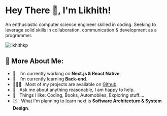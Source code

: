 
# Hey There 👋, I'm Likhith!


An enthusiastic computer science engineer skilled in coding. Seeking to leverage solid skills in collaboration, communication & development as a programmer.
<p align="left"> <img src="https://komarev.com/ghpvc/?username=likhithkp&label=PROFILE+VIEWS&color=0e75b6&color=blueviolet" alt="likhithkp" />
<br/>


## 🧐 More About Me:

- 🔭 &nbsp; I’m currently working on **Next.js & React Native**.
- 🌱 &nbsp; I’m currently learning **Back-end**.
- 👨🏻‍💻 &nbsp; Most of my projects are available on [Github](https://github.com/likhithkp?tab=repositories).
- 💬 &nbsp; Ask me about anything reasonable, I am happy to help.
- 💜 &nbsp; Things I like: Coding, Books, Automobiles, Exploring stuff....
- 🕐 &nbsp; What I'm planning to learn next is **Software Architecture & System Design**.
